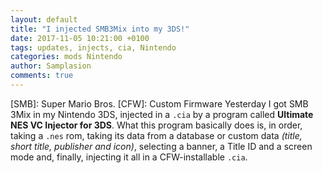 ```yaml
---
layout: default
title: "I injected SMB3Mix into my 3DS!"
date: 2017-11-05 10:21:00 +0100
tags: updates, injects, cia, Nintendo
categories: mods Nintendo
author: Samplasion
comments: true
---
```

[SMB]: Super Mario Bros.
[CFW]: Custom Firmware
Yesterday I got SMB 3Mix in my Nintendo 3DS<!--more-->, injected in a `.cia` by a program called **Ultimate NES VC Injector for 3DS**. What this program basically does is, in order, taking a `.nes` rom, taking its data from a database or custom data _(title, short title, publisher and icon)_, selecting a banner, a Title ID and a screen mode and, finally, injecting it all in a CFW-installable `.cia`.
